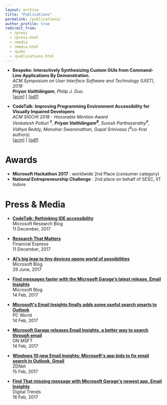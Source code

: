 ```yaml
---
layout: archive
title: "Publications"
permalink: /publications/
author_profile: true
redirect_from: 
  - /press
  - /press.html
  - /media
  - /media.html
  - /pubs
  - /publications.html
---
```


* **Bespoke: Interactively Synthesizing Custom GUIs from Command-Line Applications By Demonstration.**    
 *ACM Symposium on User Interface Software and Technology (UIST), 2019*    
 ***Priyan Vaithilingam**, Philip J. Guo.*    
 [\[acm\]]() | [\[pdf\]](https://priyan.info/files/Bespoke-synthesizing-GUIs-from-CLI-demonstrations_UIST-2019.pdf)  

* **CodeTalk: Improving Programming Environment Accessibility for Visually Impaired Developers**    
 *ACM SIGCHI 2018 - Honorable Mention Award*  
 *Venkatesh Potluri <sup>#</sup>, **Priyan Vaithilingam<sup>#</sup>**, Suresh Parthasarathy<sup>#</sup>, Vidhya Reddy, Manohar Swaminathan, Gopal Srinivasa* (<sup>#</sup>co-first authors)  
 [\[acm\]](https://dl.acm.org/citation.cfm?id=3174192) | [\[pdf\]](https://priyan.info/files/CodeTalkPaper.pdf)  

Awards
====

* **Microsoft Hackathon 2017** : worldwide 2nd Place (consumer category)
* **National Entrepreneurship Challenge** : 2nd place on behalf of SESC, IIT Indore

Press & Media
====

* **[CodeTalk: Rethinking IDE accessibility](https://www.microsoft.com/en-us/research/blog/codetalk-rethinking-ide-accessibility/)**  
 Microsoft Research Blog  
 11 December, 2017

* **[Research That Matters](http://epaper.financialexpress.com/1462735/Indian-Express/December-11,-2017#page/8/1)**  
 Financial Express  
 11 December, 2017


* **[AI’s big leap to tiny devices opens world of possibilities](https://goo.gl/CBzs5Q)**  
 Microsoft Blog  
 29 June, 2017

* **[Find messages faster with the Microsoft Garage’s latest release, Email Insights](https://goo.gl/kt17Zm)**  
 Microsoft Blog  
 14 Feb, 2017

 * **[Microsoft's Email Insights finally adds some useful search smarts to Outlook](https://goo.gl/eEvjDM)**  
PC World  
14 Feb, 2017

* **[Microsoft Garage releases Email Insights, a better way to search through email](https://goo.gl/LPz8ys)**   
ON MSFT  
14 Feb, 2017

* **[Windows 10 new Email Insights: Microsoft's app bids to fix email search in Outlook, Gmail](https://goo.gl/eXDWGX)**  
ZDNet  
15 Feb, 2017

* **[Find That missing message with Microsoft Garage's newest app, Email Insights](https://goo.gl/BLqt9L)**  
Digital Trends  
16 Feb, 2017
